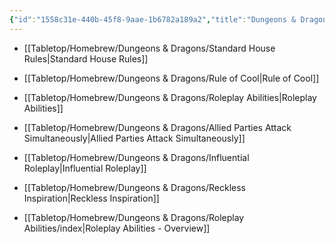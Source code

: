 ```yaml
---
{"id":"1558c31e-440b-45f8-9aae-1b6782a189a2","title":"Dungeons & Dragons","description":"Homebrew for Dungeons & Dragons","publish":true,"date_created":"Sunday, April 21st 2024, 9:53:16 pm","date_modified":"Friday, April 26th 2024, 11:23:01 pm","editing_lock":true,"live_preview":true,"cssclasses":["mado-heading"],"path":"Tabletop/Homebrew/Dungeons & Dragons/index.md","permalink":"/tabletop/homebrew/dungeons-and-dragons/index/","PassFrontmatter":true}
---
```



- [[Tabletop/Homebrew/Dungeons & Dragons/Standard House Rules\|Standard House Rules]]
- [[Tabletop/Homebrew/Dungeons & Dragons/Rule of Cool\|Rule of Cool]]
- [[Tabletop/Homebrew/Dungeons & Dragons/Roleplay Abilities\|Roleplay Abilities]]
- [[Tabletop/Homebrew/Dungeons & Dragons/Allied Parties Attack Simultaneously\|Allied Parties Attack Simultaneously]]
- [[Tabletop/Homebrew/Dungeons & Dragons/Influential Roleplay\|Influential Roleplay]]
- [[Tabletop/Homebrew/Dungeons & Dragons/Reckless Inspiration\|Reckless Inspiration]]


- [[Tabletop/Homebrew/Dungeons & Dragons/Roleplay Abilities/index\|Roleplay Abilities - Overview]]

